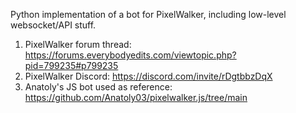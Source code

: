 Python implementation of a bot for PixelWalker, including low-level websocket/API stuff.

1. PixelWalker forum thread: https://forums.everybodyedits.com/viewtopic.php?pid=799235#p799235
2. PixelWalker Discord: https://discord.com/invite/rDgtbbzDqX
3. Anatoly's JS bot used as reference: https://github.com/Anatoly03/pixelwalker.js/tree/main
